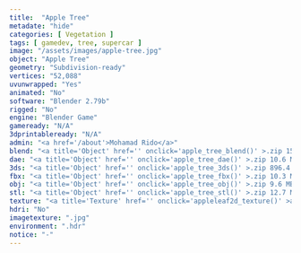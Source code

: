 ```yaml
---
title:  "Apple Tree"
metadate: "hide"
categories: [ Vegetation ]
tags: [ gamedev, tree, supercar ]
image: "/assets/images/apple-tree.jpg"
object: "Apple Tree"
geometry: "Subdivision-ready"
vertices: "52,088"
uvunwrapped: "Yes"
animated: "No"
software: "Blender 2.79b"
rigged: "No"
engine: "Blender Game"
gameready: "N/A"
3dprintableready: "N/A"
admin: "<a href='/about'>Mohamad Rido</a>"
blend: "<a title='Object' href='' onclick='apple_tree_blend()' >.zip 15.9 MB</a>"
dae: "<a title='Object' href='' onclick='apple_tree_dae()' >.zip 10.6 MB</a>"
3ds: "<a title='Object' href='' onclick='apple_tree_3ds()' >.zip 896.4 kB</a>"
fbx: "<a title='Object' href='' onclick='apple_tree_fbx()' >.zip 10.3 MB</a>"
obj: "<a title='Object' href='' onclick='apple_tree_obj()' >.zip 9.6 MB</a>"
stl: "<a title='Object' href='' onclick='apple_tree_stl()' >.zip 12.7 MB</a>"
texture: "<a title='Texture' href='' onclick='appleleaf2d_texture()' >appleleaf2d</a>"
hdri: "No"
imagetexture: ".jpg"
environment: ".hdr"
notice: "-"
---
```

